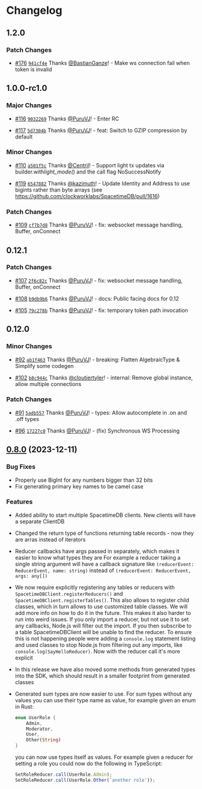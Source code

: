 # Changelog

## 1.2.0

### Patch Changes

- [#176](https://github.com/clockworklabs/spacetimedb-typescript-sdk/pull/176) [`941cf4e`](https://github.com/clockworklabs/spacetimedb-typescript-sdk/commit/941cf4eba6b7df934d74696b373b89cc62764673) Thanks [@BastianGanze](https://github.com/BastianGanze)! - Make ws connection fail when token is invalid

## 1.0.0-rc1.0

### Major Changes

- [#116](https://github.com/clockworklabs/spacetimedb-typescript-sdk/pull/116) [`9032269`](https://github.com/clockworklabs/spacetimedb-typescript-sdk/commit/9032269004d4dae587c39ccd85da0a32fb9a0114) Thanks [@PuruVJ](https://github.com/PuruVJ)! - Enter RC

- [#117](https://github.com/clockworklabs/spacetimedb-typescript-sdk/pull/117) [`5d7304b`](https://github.com/clockworklabs/spacetimedb-typescript-sdk/commit/5d7304bd3e05dd7a032cfb7069aab97b881f0179) Thanks [@PuruVJ](https://github.com/PuruVJ)! - feat: Switch to GZIP compression by default

### Minor Changes

- [#110](https://github.com/clockworklabs/spacetimedb-typescript-sdk/pull/110) [`a501f5c`](https://github.com/clockworklabs/spacetimedb-typescript-sdk/commit/a501f5ccf9a0a926eb4f345ddeb01ffcb872d67e) Thanks [@Centril](https://github.com/Centril)! - Support light tx updates via builder.with*light_mode(*) and the call flag NoSuccessNotify

- [#119](https://github.com/clockworklabs/spacetimedb-typescript-sdk/pull/119) [`6547882`](https://github.com/clockworklabs/spacetimedb-typescript-sdk/commit/6547882bb28ed9a1ca436335745e9997328026ff) Thanks [@kazimuth](https://github.com/kazimuth)! - Update Identity and Address to use bigints rather than byte arrays (see https://github.com/clockworklabs/SpacetimeDB/pull/1616)

### Patch Changes

- [#109](https://github.com/clockworklabs/spacetimedb-typescript-sdk/pull/109) [`cf7b7d8`](https://github.com/clockworklabs/spacetimedb-typescript-sdk/commit/cf7b7d89a1547fb3863f6641f5b2eb40a27c05d8) Thanks [@PuruVJ](https://github.com/PuruVJ)! - fix: websocket message handling, Buffer, onConnect

## 0.12.1

### Patch Changes

- [#107](https://github.com/clockworklabs/spacetimedb-typescript-sdk/pull/107) [`2f6c82c`](https://github.com/clockworklabs/spacetimedb-typescript-sdk/commit/2f6c82c724b9f9407c7bedee13252ca8ffab8f7d) Thanks [@PuruVJ](https://github.com/PuruVJ)! - fix: websocket message handling, Buffer, onConnect

- [#108](https://github.com/clockworklabs/spacetimedb-typescript-sdk/pull/108) [`b9db9b6`](https://github.com/clockworklabs/spacetimedb-typescript-sdk/commit/b9db9b6e46d8c98b29327d97c12c07b7a2fc96bf) Thanks [@PuruVJ](https://github.com/PuruVJ)! - docs: Public facing docs for 0.12

- [#105](https://github.com/clockworklabs/spacetimedb-typescript-sdk/pull/105) [`79c278b`](https://github.com/clockworklabs/spacetimedb-typescript-sdk/commit/79c278be71b2dfd82106ada983fd81d395b1d912) Thanks [@PuruVJ](https://github.com/PuruVJ)! - fix: temporary token path invocation

## 0.12.0

### Minor Changes

- [#92](https://github.com/clockworklabs/spacetimedb-typescript-sdk/pull/92) [`ab1f463`](https://github.com/clockworklabs/spacetimedb-typescript-sdk/commit/ab1f463d7da6e530a6cd47e2433141bfd16addd1) Thanks [@PuruVJ](https://github.com/PuruVJ)! - breaking: Flatten AlgebraicType & Simplify some codegen

- [#102](https://github.com/clockworklabs/spacetimedb-typescript-sdk/pull/102) [`b8c944c`](https://github.com/clockworklabs/spacetimedb-typescript-sdk/commit/b8c944cd23d3b53c72131803a775127bf0a95213) Thanks [@cloutiertyler](https://github.com/cloutiertyler)! - internal: Remove global instance, allow multiple connections

### Patch Changes

- [#91](https://github.com/clockworklabs/spacetimedb-typescript-sdk/pull/91) [`5adb557`](https://github.com/clockworklabs/spacetimedb-typescript-sdk/commit/5adb55776c81d0760cf0268df0fa5dee600f0ef8) Thanks [@PuruVJ](https://github.com/PuruVJ)! - types: Allow autocomplete in .on and .off types

- [#96](https://github.com/clockworklabs/spacetimedb-typescript-sdk/pull/96) [`17227c0`](https://github.com/clockworklabs/spacetimedb-typescript-sdk/commit/17227c0f65def3a9d5e767756ccf46777210041a) Thanks [@PuruVJ](https://github.com/PuruVJ)! - (fix) Synchronous WS Processing

## [0.8.0](https://github.com/clockworklabs/spacetimedb-typescript-sdk/compare/0.7.2...0.8.0) (2023-12-11)

### Bug Fixes

- Properly use BigInt for any numbers bigger than 32 bits
- Fix generating primary key names to be camel case

### Features

- Added ability to start multiple SpacetimeDB clients. New clients will have a separate ClientDB
- Changed the return type of functions returning table records - now they are arras instead of iterators
- Reducer callbacks have args passed in separately, which makes it easier to know what types they are
  For example a reducer taking a single string argument will have a callback signature like `(reducerEvent: ReducerEvent, name: string)`
  instead of `(reducerEvent: ReducerEvent, args: any[])`
- We now require explicitly registering any tables or reducers with `SpacetimeDBClient.registerReducers()` and `SpacetimeDBClient.registerTables()`.
  This also allows to register child classes, which in turn allows to use customized table classes. We will add more info
  on how to do it in the future. This makes it also harder to run into weird issues. If you only import a reducer, but not use
  it to set any callbacks, Node.js will filter out the import. If you then subscribe to a table SpacetimeDBClient will be unable
  to find the reducer. To ensure this is not happening people were adding a `console.log` statement listing and used classes to
  stop Node.js from filtering out any imports, like `console.log(SayHelloReducer)`. Now with the reducer call it's more explicit
- In this release we have also moved some methods from generated types into the SDK, which should result in a smaller footprint from
  generated classes
- Generated sum types are now easier to use. For sum types without any values you can use their type name as value, for example given an
  enum in Rust:

  ```rust
  enum UserRole {
      Admin,
      Moderator,
      User,
      Other(String)
  }
  ```

  you can now use types itself as values. For example given a reducer for setting a role you could now do the following in TypeScript:

  ```typescript
  SetRoleReducer.call(UserRole.Admin);
  SetRoleReducer.call(UserRole.Other('another role'));
  ```
